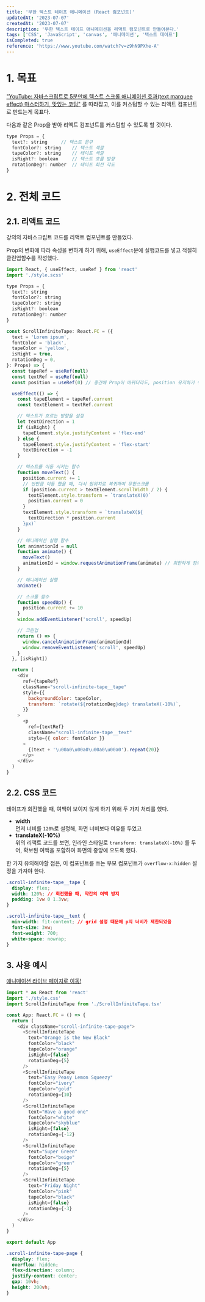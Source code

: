 ```yaml
---
title: '무한 텍스트 테이프 애니메이션 (React 컴포넌트)'
updatedAt: '2023-07-07'
createdAt: '2023-07-07'
description: '무한 텍스트 테이프 애니메이션을 리액트 컴포넌트로 만들어본다.'
tags: ['CSS', 'JavaScript', 'canvas', '애니메이션', '텍스트 테이프']
isCompleted: true
reference: 'https://www.youtube.com/watch?v=z9hN9PXhe-A'
---
```


# 1. 목표

["YouTube: 자바스크립트로 5분만에 텍스트 스크롤 애니메이션 효과(text marquee effect) 마스터하기, 맛있는 코딩"](https://www.youtube.com/watch?v=z9hN9PXhe-A) 를 따라잡고, 이를 커스텀할 수 있는 리액트 컴포넌트로 만드는게 목표다.

다음과 같은 Prop을 받아 리액트 컴포넌트를 커스텀할 수 있도록 할 것이다.

```js
type Props = {
  text?: string     // 텍스트 문구
  fontColor?: string    // 텍스트 색깔
  tapeColor?: string    // 테이프 색깔
  isRight?: boolean     // 텍스트 흐름 방향
  rotationDeg?: number  // 테이프 회전 각도
}
```

# 2. 전체 코드

## 2.1. 리액트 코드

강의의 자바스크립트 코드를 리액트 컴포넌트를 만들었다.

Prop의 변화에 따라 속성을 변하게 하기 위해, `useEffect`문에 실행코드를 넣고 적절히 클린업함수를 작성했다.

```js
import React, { useEffect, useRef } from 'react'
import './style.scss'

type Props = {
  text?: string
  fontColor?: string
  tapeColor?: string
  isRight?: boolean
  rotationDeg?: number
}

const ScrollInfiniteTape: React.FC = ({
  text = 'Lorem ipsum',
  fontColor = 'black',
  tapeColor = 'yellow',
  isRight = true,
  rotationDeg = 0,
}: Props) => {
  const tapeRef = useRef(null)
  const textRef = useRef(null)
  const position = useRef(0) // 중간에 Prop이 바뀌더라도, position 유지하기 위해 useEffect 밖에 선언

  useEffect(() => {
    const tapeElement = tapeRef.current
    const textElement = textRef.current

    // 텍스트가 흐르는 방향을 설정
    let textDirection = 1
    if (isRight) {
      tapeElement.style.justifyContent = 'flex-end'
    } else {
      tapeElement.style.justifyContent = 'flex-start'
      textDirection = -1
    }

    // 텍스트를 이동 시키는 함수
    function moveText() {
      position.current += 1
      // 반만큼 이동 했을 때, 다시 원위치로 복귀하여 무한스크롤
      if (position.current > textElement.scrollWidth / 2) {
        textElement.style.transform = `translateX(0)`
        position.current = 0
      }
      textElement.style.transform = `translateX(${
        textDirection * position.current
      }px)`
    }

    // 애니메이션 실행 함수
    let animationId = null
    function animate() {
      moveText()
      animationId = window.requestAnimationFrame(animate) // 희한하게 정의되기 전에 쓰네?
    }

    // 애니메이션 실행
    animate()

    // 스크롤 함수
    function speedUp() {
      position.current += 10
    }
    window.addEventListener('scroll', speedUp)

    // 크린업
    return () => {
      window.cancelAnimationFrame(animationId)
      window.removeEventListener('scroll', speedUp)
    }
  }, [isRight])

  return (
    <div
      ref={tapeRef}
      className="scroll-infinite-tape__tape"
      style={{
        backgroundColor: tapeColor,
        transform: `rotate(${rotationDeg}deg) translateX(-10%)`,
      }}
    >
      <p
        ref={textRef}
        className="scroll-infinite-tape__text"
        style={{ color: fontColor }}
      >
        {(text + '\u00a0\u00a0\u00a0\u00a0').repeat(20)}
      </p>
    </div>
  )
}
```

## 2.2. CSS 코드

테이프가 회전했을 때, 여백이 보이지 않게 하기 위해 두 가지 처리를 했다.

- **width**  
  먼저 너비를 `120%`로 설정해, 화면 너비보다 여유를 두었고
- **translateX(-10%)**  
  위의 리액트 코드를 보면, 인라인 스타일로 `transform: translateX(-10%)` 를 두어, 확보된 여백을 포함하여 화면의 중앙에 오도록 했다.

한 가지 유의해야할 점은, 이 컴포넌트를 쓰는 부모 컴포넌트가 `overflow-x:hidden` 설정을 가져야 한다.

```css
.scroll-infinite-tape__tape {
  display: flex;
  width: 120%; // 회전했을 때, 약간의 여백 방지
  padding: 1vw 0 1.3vw;
}

.scroll-infinite-tape__text {
  min-width: fit-content; // grid 설정 때문에 p의 너비가 제한되었음
  font-size: 3vw;
  font-weight: 700;
  white-space: nowrap;
}
```

## 3. 사용 예시

[애니매이션 라이브 페이지로 이동!](https://byongho96.github.io/TIL/demo/scroll-infinite-tape/)

```js
import * as React from 'react'
import './style.css'
import ScrollInfiniteTape from './ScrollInfiniteTape.tsx'

const App: React.FC = () => {
  return (
    <div className="scroll-infinite-tape-page">
      <ScrollInfiniteTape
        text="Orange is the New Black"
        fontColor="black"
        tapeColor="orange"
        isRight={false}
        rotationDeg={5}
      />
      <ScrollInfiniteTape
        text="Easy Peasy Lemon Squeezy"
        fontColor="ivory"
        tapeColor="gold"
        rotationDeg={10}
      />
      <ScrollInfiniteTape
        text="Have a good one"
        fontColor="white"
        tapeColor="skyblue"
        isRight={false}
        rotationDeg={-12}
      />
      <ScrollInfiniteTape
        text="Super Green"
        fontColor="beige"
        tapeColor="green"
        rotationDeg={5}
      />
      <ScrollInfiniteTape
        text="Friday Night"
        fontColor="pink"
        tapeColor="black"
        isRight={false}
        rotationDeg={-3}
      />
    </div>
  )
}

export default App
```

```css
.scroll-infinite-tape-page {
  display: flex;
  overflow: hidden;
  flex-direction: column;
  justify-content: center;
  gap: 10vh;
  height: 200vh;
}
```
